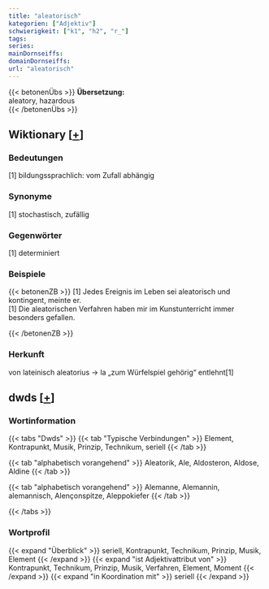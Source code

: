 ```yaml
---
title: "aleatorisch"
kategorien: ["Adjektiv"]
schwierigkeit: ["k1", "h2", "r_"]
tags:
series:
mainDornseiffs:
domainDornseiffs:
url: "aleatorisch"
---
```


{{< betonenÜbs >}}
**Übersetzung:**  
aleatory, hazardous  
{{< /betonenÜbs >}}

## Wiktionary [[+](https://de.wiktionary.org/wiki/aleatorisch)]

### Bedeutungen
[1] bildungssprachlich: vom Zufall abhängig  

### Synonyme
[1] stochastisch, zufällig  

### Gegenwörter
[1] determiniert  

### Beispiele
{{< betonenZB >}}
[1] Jedes Ereignis im Leben sei aleatorisch und kontingent, meinte er.  
[1] Die aleatorischen Verfahren haben mir im Kunstunterricht immer besonders gefallen.  

{{< /betonenZB >}}
### Herkunft
von lateinisch aleatorius → la „zum Würfelspiel gehörig“ entlehnt[1]  



## dwds [[+](https://www.dwds.de/wb/aleatorisch)]

### Wortinformation
{{< tabs "Dwds" >}}
{{< tab "Typische Verbindungen" >}}
Element, Kontrapunkt, Musik, Prinzip, Technikum, seriell
{{< /tab >}}

{{< tab "alphabetisch vorangehend" >}}
Aleatorik, Ale, Aldosteron, Aldose, Aldine
{{< /tab >}}

{{< tab "alphabetisch vorangehend" >}}
Alemanne, Alemannin, alemannisch, Alençonspitze, Aleppokiefer
{{< /tab >}}

{{< /tabs >}}

### Wortprofil
{{< expand "Überblick" >}} seriell, Kontrapunkt, Technikum, Prinzip, Musik, Element {{< /expand >}}
{{< expand "ist Adjektivattribut von" >}} Kontrapunkt, Technikum, Prinzip, Musik, Verfahren, Element, Moment {{< /expand >}}
{{< expand "in Koordination mit" >}} seriell {{< /expand >}}

